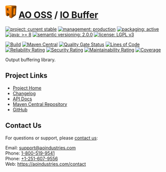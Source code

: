 # [<img src="ao-logo.png" alt="AO Logo" width="35" height="40">](https://github.com/ao-apps) [AO OSS](https://github.com/ao-apps/ao-oss) / [IO Buffer](https://github.com/ao-apps/ao-io-buffer)

[![project: current stable](https://oss.aoapps.com/ao-badges/project-current-stable.svg)](https://aoindustries.com/life-cycle#project-current-stable)
[![management: production](https://oss.aoapps.com/ao-badges/management-production.svg)](https://aoindustries.com/life-cycle#management-production)
[![packaging: active](https://oss.aoapps.com/ao-badges/packaging-active.svg)](https://aoindustries.com/life-cycle#packaging-active)  
[![java: &gt;= 8](https://oss.aoapps.com/ao-badges/java-8.svg)](https://docs.oracle.com/javase/8/)
[![semantic versioning: 2.0.0](https://oss.aoapps.com/ao-badges/semver-2.0.0.svg)](http://semver.org/spec/v2.0.0.html)
[![license: LGPL v3](https://oss.aoapps.com/ao-badges/license-lgpl-3.0.svg)](https://www.gnu.org/licenses/lgpl-3.0)

[![Build](https://github.com/ao-apps/ao-io-buffer/workflows/Build/badge.svg?branch=master)](https://github.com/ao-apps/ao-io-buffer/actions?query=workflow%3ABuild)
[![Maven Central](https://maven-badges.herokuapp.com/maven-central/com.aoapps/ao-io-buffer/badge.svg)](https://maven-badges.herokuapp.com/maven-central/com.aoapps/ao-io-buffer)
[![Quality Gate Status](https://sonarcloud.io/api/project_badges/measure?branch=master&project=com.aoapps%3Aao-io-buffer&metric=alert_status)](https://sonarcloud.io/dashboard?branch=master&id=com.aoapps%3Aao-io-buffer)
[![Lines of Code](https://sonarcloud.io/api/project_badges/measure?branch=master&project=com.aoapps%3Aao-io-buffer&metric=ncloc)](https://sonarcloud.io/component_measures?branch=master&id=com.aoapps%3Aao-io-buffer&metric=ncloc)  
[![Reliability Rating](https://sonarcloud.io/api/project_badges/measure?branch=master&project=com.aoapps%3Aao-io-buffer&metric=reliability_rating)](https://sonarcloud.io/component_measures?branch=master&id=com.aoapps%3Aao-io-buffer&metric=Reliability)
[![Security Rating](https://sonarcloud.io/api/project_badges/measure?branch=master&project=com.aoapps%3Aao-io-buffer&metric=security_rating)](https://sonarcloud.io/component_measures?branch=master&id=com.aoapps%3Aao-io-buffer&metric=Security)
[![Maintainability Rating](https://sonarcloud.io/api/project_badges/measure?branch=master&project=com.aoapps%3Aao-io-buffer&metric=sqale_rating)](https://sonarcloud.io/component_measures?branch=master&id=com.aoapps%3Aao-io-buffer&metric=Maintainability)
[![Coverage](https://sonarcloud.io/api/project_badges/measure?branch=master&project=com.aoapps%3Aao-io-buffer&metric=coverage)](https://sonarcloud.io/component_measures?branch=master&id=com.aoapps%3Aao-io-buffer&metric=Coverage)

Output buffering library.

## Project Links
* [Project Home](https://oss.aoapps.com/io-buffer/)
* [Changelog](https://oss.aoapps.com/io-buffer/changelog)
* [API Docs](https://oss.aoapps.com/io-buffer/apidocs/)
* [Maven Central Repository](https://search.maven.org/artifact/com.aoapps/ao-io-buffer)
* [GitHub](https://github.com/ao-apps/ao-io-buffer)

## Contact Us
For questions or support, please [contact us](https://aoindustries.com/contact):

Email: [support@aoindustries.com](mailto:support@aoindustries.com)  
Phone: [1-800-519-9541](tel:1-800-519-9541)  
Phone: [+1-251-607-9556](tel:+1-251-607-9556)  
Web: https://aoindustries.com/contact
